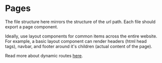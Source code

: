 # Pages

The file structure here mirrors the structure of the url path. Each file should export a page component.

Ideally, use layout components for common items across the entire website. For example, a basic layout component can render headers (html head tags), navbar, and footer around it's children (actual content of the page).

Read more about dynamic routes [here](https://nextjs.org/docs#dynamic-routing).